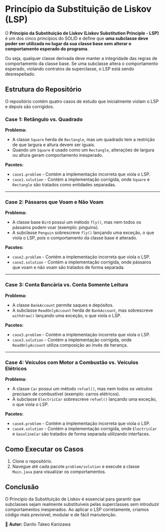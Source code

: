 # Princípio da Substituição de Liskov (LSP) 

O **Princípio da Substituição de Liskov (Liskov Substitution Principle - LSP)** é um dos cinco princípios do SOLID e define que **uma subclasse deve poder ser utilizada no lugar da sua classe base sem alterar o comportamento esperado do programa**.

Ou seja, qualquer classe derivada deve manter a integridade das regras de comportamento da classe base. Se uma subclasse altera o comportamento esperado, violando contratos da superclasse, o LSP está sendo desrespeitado.

## Estrutura do Repositório
O repositório contém quatro casos de estudo que inicialmente violam o LSP e depois são corrigidos.

### **Case 1: Retângulo vs. Quadrado**
**Problema:**
- A classe `Square` herda de `Rectangle`, mas um quadrado tem a restrição de que largura e altura devem ser iguais. 
- Quando um `Square` é usado como um `Rectangle`, alterações de largura ou altura geram comportamento inesperado.

**Pacotes:**
- `case1.problem` - Contém a implementação incorreta que viola o LSP.
- `case1.solution` - Contém a implementação corrigida, onde `Square` e `Rectangle` são tratados como entidades separadas.

---

### **Case 2: Pássaros que Voam e Não Voam**
**Problema:**
- A classe base `Bird` possui um método `fly()`, mas nem todos os pássaros podem voar (exemplo: pinguins).
- A subclasse `Penguin` sobrescreve `fly()` lançando uma exceção, o que viola o LSP, pois o comportamento da classe base é alterado.

**Pacotes:**
- `case2.problem` - Contém a implementação incorreta que viola o LSP.
- `case2.solution` - Contém a implementação corrigida, onde pássaros que voam e não voam são tratados de forma separada.

---

### **Case 3: Conta Bancária vs. Conta Somente Leitura**
**Problema:**
- A classe `BankAccount` permite saques e depósitos.
- A subclasse `ReadOnlyAccount` herda de `BankAccount`, mas sobrescreve `withdraw()` lançando uma exceção, o que viola o LSP.

**Pacotes:**
- `case3.problem` - Contém a implementação incorreta que viola o LSP.
- `case3.solution` - Contém a implementação corrigida, onde `ReadOnlyAccount` utiliza composição ao invés de herança.

---

### **Case 4: Veículos com Motor a Combustão vs. Veículos Elétricos**
**Problema:**
- A classe `Car` possui um método `refuel()`, mas nem todos os veículos precisam de combustível (exemplo: carros elétricos).
- A subclasse `ElectricCar` sobrescreve `refuel()` lançando uma exceção, o que viola o LSP.

**Pacotes:**
- `case4.problem` - Contém a implementação incorreta que viola o LSP.
- `case4.solution` - Contém a implementação corrigida, onde `ElectricCar` e `GasolineCar` são tratados de forma separada utilizando interfaces.

## Como Executar os Casos
1. Clone o repositório.
2. Navegue até cada pacote `problem/solution` e execute a classe `Main.java` para visualizar os comportamentos.

## Conclusão
O Princípio da Substituição de Liskov é essencial para garantir que subclasses sejam realmente substituíveis pelas superclasses sem introduzir comportamentos inesperados. Ao aplicar o LSP corretamente, criamos código mais previsível, modular e de fácil manutenção.

📌 **Autor:** Danilo Takeo Kanizawa

